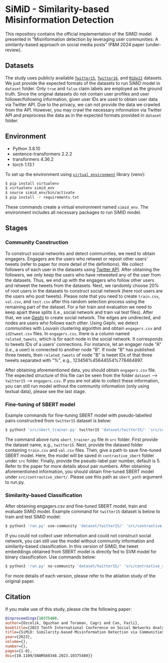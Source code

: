 # SiMiD - Similarity-based Misinformation Detection

This repository contains the official implementation of the SiMiD model presented in "Misinformation detection by leveraging user communities: A similarity-based approach on social media posts" IP&M 2024 paper (under-review).

## Datasets

The study uses publicly available [`Twitter15`](https://www.dropbox.com/s/7ewzdrbelpmrnxu/rumdetect2017.zip?dl=0), [`Twitter16`](https://www.dropbox.com/s/7ewzdrbelpmrnxu/rumdetect2017.zip?dl=0), and [`MiDe22`](https://github.com/avaapm/mide22) datasets. We just provide the expected formats of the datasets to run SiMiD model in `dataset` folder. Only `true` and `false` claim labels are employed as the ground truth. Since the original datasets do not contain user profiles and user follower/following information, given user IDs are used to obtain user data via Twitter API. Due to the privacy, we can not provide the data we crawled from the API. However, you may crawl the necessary information via Twitter API and preprocess the data as in the expected formats provided in `dataset` folder.

## Environment
- Python 3.8.10
- sentence-transformers 2.2.2
- transformers 4.36.2
- torch 1.13.1

To set up the environment using [`virtual environment`](https://pypi.org/project/virtualenv/) library (venv):

```bash
$ pip install virtualenv
$ virtualenv simid_env
$ source simid_env/bin/activate
$ pip install -r requirements.txt
```

These commands create a virtual environment named `simid_env`. The environment includes all necessary packages to run SiMiD model.


## Stages

### Community Construction

To construct social networks and detect communities, we need to obtain engagers. Engagers are the users who retweet or repost other users' tweets (refer to paper for more detail of the definitions). We collect followers of each user in the datasets using [Twitter API](https://developer.twitter.com/en/products/twitter-api). After obtaining the followers, we only keep the users who have retweeted any of the user from the datasets. Thus, we end up with the engagers who follow other users and retweet the tweets from the datasets. Next, we randomly choose 20% of root users in the datasets to construct social network (here root users are the users who post tweets). Please note that you need to create `train.csv`, `val.csv`, and `test.csv` after this random selection process using the remaining part of the dataset. For a fair train and evaluation we need to keep apart these splits (i.e., social network and train val test files). After that, we use [Gephi](https://gephi.org/) to create social network. The edges are undirected, and nodes are users who follows each other. Using Gephi, we detect communities with Louvain clustering algorithm and obtain `engagers.csv` and `id2tweet.csv` files. In `engagers.csv`, there is a column named `related_tweets`, which is for each node in the social network. It corresponds to tweets IDs of a users' connections. For instance, let an engager node "A" (i.e., a user) is connected to another node "B". If node "B" has published three tweets, then `related_tweets` of node "B" is tweet IDs of that three tweets separated with "%", e.g., 123456%45644554%778464897.

After obtaining aforementioned data, you should obtain `engagers.csv` file. The expected structure of this file can be seen from the folder `dataset` --> `twitter15` --> `engagers.csv`. If you are not able to collect these information, you can still run model without the community information (only using textual data), please see the last stage.

### Fine-tuning of SBERT model

Example commands for fine-tuning SBERT model with pseudo-labelled pairs constructred from `twitter15` dataset is below:

```bash
$ python3 'src/sbert_trainer.py' twitter15 'dataset/twitter15/' 'src/contrastive_sbert/' 5
```

The command above runs `sbert_trainer.py` file in `src` folder. First provide the dataset name, e.g., `twitter15`. Next, provide the datased folder containing `train.csv` and `val.csv` files. Then, give a path to save fine-tuned SBERT model. Here, the model will be saved in `contrastive_sbert` folder under `src` folder. Finally, provide the pseudo-label pair number, default is 5. Refer to the paper for more details about pair numbers. After obtaining aforementioned information, you should obtain fine-tuned SBERT model under `src/contrastive_sbert/`. Please use this path as `sbert_path` argument to run.py.

### Similarity-based Classification

After obtaining engagers.csv and fine-tuned SBERT model, train and evaluate SiMiD model. Example command for `twitter15` dataset is below to train and test SiMiD model:

```bash
$ python3 'run.py' use-community 'dataset/twitter15/' 'src/contrastive_sbert/' 'src/simid_model/'
```

If you could not collect user information and could not construct social network, you can still use the model without community information and similarity-based classification. In this version of SiMiD, the tweet embeddings obtained from SBERT model is directly fed to SVM model for binary classification. Use commands below:

```bash
$ python3 'run.py' no-community 'dataset/twitter15/' 'src/contrastive_sbert/' 'src/simid_model/'
```

For more details of each version, please refer to the ablation study of the original paper.

## Citation
If you make use of this study, please cite the following paper:
```bibtex
@inproceedings{10375480,
author={Ozcelik, Oguzhan and Toraman, Cagri and Can, Fazli},
booktitle={2023 Tenth International Conference on Social Networks Analysis, Management and Security (SNAMS)}, 
title={SiMiD: Similarity-based Misinformation Detection via Communities on Social Media Posts}, 
year={2023},
volume={},
number={},
pages={1-8},
doi={10.1109/SNAMS60348.2023.10375480}}
```
